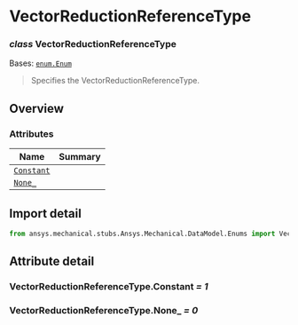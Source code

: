 <a id="vectorreductionreferencetype"></a>

# VectorReductionReferenceType

<a id="VectorReductionReferenceType"></a>

### *class* VectorReductionReferenceType

Bases: [`enum.Enum`](https://docs.python.org/3/library/enum.html#enum.Enum)

> Specifies the VectorReductionReferenceType.

> <!-- !! processed by numpydoc !! -->

<a id="overview"></a>

## Overview

### Attributes

| Name | Summary |
|--------------------------------------------------------|----|
| [`Constant`](#VectorReductionReferenceType.Constant)   |    |
| [`None_`](#VectorReductionReferenceType.None_)         |    |

<a id="import-detail"></a>

## Import detail

```python
from ansys.mechanical.stubs.Ansys.Mechanical.DataModel.Enums import VectorReductionReferenceType
```

<a id="attribute-detail"></a>

## Attribute detail

<a id="VectorReductionReferenceType.Constant"></a>

### VectorReductionReferenceType.Constant *= 1*

<a id="VectorReductionReferenceType.None_"></a>

### VectorReductionReferenceType.None_ *= 0*
